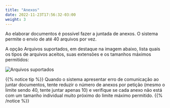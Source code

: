 ```yaml
---
title: "Anexos"
date: 2022-11-23T17:56:32-03:00
weight: 3
---
```


Ao elaborar documentos é possível fazer a juntada de anexos. O sistema permite o envio de até 40 arquivos por vez.

A opção Arquivos suportados, em destaque na imagem abaixo, lista quais os tipos de arquivos aceitos, suas extensões e os tamanhos máximos permitidos:

![Arquivos suportados](/imagens/arquivos_suportados.jpg)

{{% notice tip %}}
Quando o sistema apresentar erro de comunicação ao juntar documentos, tente reduzir o número de anexos por petição (mesmo o limite sendo 40, tente juntar apenas 10) e verifique se cada anexo não está com um tamanho individual muito próximo do limite máximo permitido.
{{% /notice %}}
